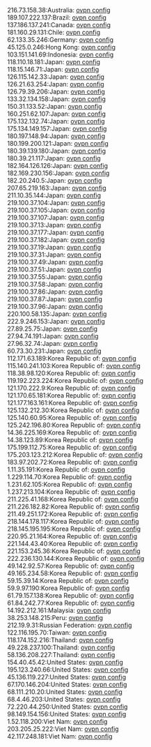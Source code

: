 216.73.158.38:Australia: [ovpn config](vpn/216_73_158_38.ovpn)  
189.107.222.137:Brazil: [ovpn config](vpn/189_107_222_137.ovpn)  
137.186.137.241:Canada: [ovpn config](vpn/137_186_137_241.ovpn)  
181.160.29.131:Chile: [ovpn config](vpn/181_160_29_131.ovpn)  
62.133.35.246:Germany: [ovpn config](vpn/62_133_35_246.ovpn)  
45.125.0.246:Hong Kong: [ovpn config](vpn/45_125_0_246.ovpn)  
103.151.141.69:Indonesia: [ovpn config](vpn/103_151_141_69.ovpn)  
118.110.18.181:Japan: [ovpn config](vpn/118_110_18_181.ovpn)  
118.15.146.71:Japan: [ovpn config](vpn/118_15_146_71.ovpn)  
126.115.142.33:Japan: [ovpn config](vpn/126_115_142_33.ovpn)  
126.21.63.254:Japan: [ovpn config](vpn/126_21_63_254.ovpn)  
126.79.39.206:Japan: [ovpn config](vpn/126_79_39_206.ovpn)  
133.32.134.158:Japan: [ovpn config](vpn/133_32_134_158.ovpn)  
150.31.133.52:Japan: [ovpn config](vpn/150_31_133_52.ovpn)  
160.251.62.107:Japan: [ovpn config](vpn/160_251_62_107.ovpn)  
175.132.132.74:Japan: [ovpn config](vpn/175_132_132_74.ovpn)  
175.134.149.157:Japan: [ovpn config](vpn/175_134_149_157.ovpn)  
180.197.148.94:Japan: [ovpn config](vpn/180_197_148_94.ovpn)  
180.199.200.121:Japan: [ovpn config](vpn/180_199_200_121.ovpn)  
180.39.139.180:Japan: [ovpn config](vpn/180_39_139_180.ovpn)  
180.39.21.117:Japan: [ovpn config](vpn/180_39_21_117.ovpn)  
182.164.126.126:Japan: [ovpn config](vpn/182_164_126_126.ovpn)  
182.169.230.156:Japan: [ovpn config](vpn/182_169_230_156.ovpn)  
182.20.240.5:Japan: [ovpn config](vpn/182_20_240_5.ovpn)  
207.65.219.163:Japan: [ovpn config](vpn/207_65_219_163.ovpn)  
211.10.35.144:Japan: [ovpn config](vpn/211_10_35_144.ovpn)  
219.100.37.104:Japan: [ovpn config](vpn/219_100_37_104.ovpn)  
219.100.37.105:Japan: [ovpn config](vpn/219_100_37_105.ovpn)  
219.100.37.107:Japan: [ovpn config](vpn/219_100_37_107.ovpn)  
219.100.37.13:Japan: [ovpn config](vpn/219_100_37_13.ovpn)  
219.100.37.177:Japan: [ovpn config](vpn/219_100_37_177.ovpn)  
219.100.37.182:Japan: [ovpn config](vpn/219_100_37_182.ovpn)  
219.100.37.19:Japan: [ovpn config](vpn/219_100_37_19.ovpn)  
219.100.37.31:Japan: [ovpn config](vpn/219_100_37_31.ovpn)  
219.100.37.49:Japan: [ovpn config](vpn/219_100_37_49.ovpn)  
219.100.37.51:Japan: [ovpn config](vpn/219_100_37_51.ovpn)  
219.100.37.55:Japan: [ovpn config](vpn/219_100_37_55.ovpn)  
219.100.37.58:Japan: [ovpn config](vpn/219_100_37_58.ovpn)  
219.100.37.86:Japan: [ovpn config](vpn/219_100_37_86.ovpn)  
219.100.37.87:Japan: [ovpn config](vpn/219_100_37_87.ovpn)  
219.100.37.96:Japan: [ovpn config](vpn/219_100_37_96.ovpn)  
220.100.58.135:Japan: [ovpn config](vpn/220_100_58_135.ovpn)  
222.9.246.153:Japan: [ovpn config](vpn/222_9_246_153.ovpn)  
27.89.25.75:Japan: [ovpn config](vpn/27_89_25_75.ovpn)  
27.94.74.191:Japan: [ovpn config](vpn/27_94_74_191.ovpn)  
27.96.32.74:Japan: [ovpn config](vpn/27_96_32_74.ovpn)  
60.73.30.231:Japan: [ovpn config](vpn/60_73_30_231.ovpn)  
112.171.63.189:Korea Republic of: [ovpn config](vpn/112_171_63_189.ovpn)  
115.140.241.103:Korea Republic of: [ovpn config](vpn/115_140_241_103.ovpn)  
118.38.98.120:Korea Republic of: [ovpn config](vpn/118_38_98_120.ovpn)  
119.192.223.224:Korea Republic of: [ovpn config](vpn/119_192_223_224.ovpn)  
121.170.222.9:Korea Republic of: [ovpn config](vpn/121_170_222_9.ovpn)  
121.170.65.181:Korea Republic of: [ovpn config](vpn/121_170_65_181.ovpn)  
121.177.163.161:Korea Republic of: [ovpn config](vpn/121_177_163_161.ovpn)  
125.132.212.30:Korea Republic of: [ovpn config](vpn/125_132_212_30.ovpn)  
125.140.60.95:Korea Republic of: [ovpn config](vpn/125_140_60_95.ovpn)  
125.242.196.80:Korea Republic of: [ovpn config](vpn/125_242_196_80.ovpn)  
14.36.225.169:Korea Republic of: [ovpn config](vpn/14_36_225_169.ovpn)  
14.38.123.89:Korea Republic of: [ovpn config](vpn/14_38_123_89.ovpn)  
175.199.112.75:Korea Republic of: [ovpn config](vpn/175_199_112_75.ovpn)  
175.203.123.212:Korea Republic of: [ovpn config](vpn/175_203_123_212.ovpn)  
183.97.202.72:Korea Republic of: [ovpn config](vpn/183_97_202_72.ovpn)  
1.11.35.191:Korea Republic of: [ovpn config](vpn/1_11_35_191.ovpn)  
1.229.114.70:Korea Republic of: [ovpn config](vpn/1_229_114_70.ovpn)  
1.231.62.105:Korea Republic of: [ovpn config](vpn/1_231_62_105.ovpn)  
1.237.213.104:Korea Republic of: [ovpn config](vpn/1_237_213_104.ovpn)  
211.225.41.168:Korea Republic of: [ovpn config](vpn/211_225_41_168.ovpn)  
211.226.182.82:Korea Republic of: [ovpn config](vpn/211_226_182_82.ovpn)  
211.49.251.172:Korea Republic of: [ovpn config](vpn/211_49_251_172.ovpn)  
218.144.178.117:Korea Republic of: [ovpn config](vpn/218_144_178_117.ovpn)  
218.145.195.195:Korea Republic of: [ovpn config](vpn/218_145_195_195.ovpn)  
220.95.21.164:Korea Republic of: [ovpn config](vpn/220_95_21_164.ovpn)  
221.144.43.40:Korea Republic of: [ovpn config](vpn/221_144_43_40.ovpn)  
221.153.245.36:Korea Republic of: [ovpn config](vpn/221_153_245_36.ovpn)  
222.236.130.144:Korea Republic of: [ovpn config](vpn/222_236_130_144.ovpn)  
49.142.92.57:Korea Republic of: [ovpn config](vpn/49_142_92_57.ovpn)  
49.165.234.58:Korea Republic of: [ovpn config](vpn/49_165_234_58.ovpn)  
59.15.39.14:Korea Republic of: [ovpn config](vpn/59_15_39_14.ovpn)  
59.9.97.190:Korea Republic of: [ovpn config](vpn/59_9_97_190.ovpn)  
61.79.157.138:Korea Republic of: [ovpn config](vpn/61_79_157_138.ovpn)  
61.84.242.77:Korea Republic of: [ovpn config](vpn/61_84_242_77.ovpn)  
14.192.212.161:Malaysia: [ovpn config](vpn/14_192_212_161.ovpn)  
38.253.148.215:Peru: [ovpn config](vpn/38_253_148_215.ovpn)  
212.19.9.31:Russian Federation: [ovpn config](vpn/212_19_9_31.ovpn)  
122.116.195.70:Taiwan: [ovpn config](vpn/122_116_195_70.ovpn)  
118.174.152.216:Thailand: [ovpn config](vpn/118_174_152_216.ovpn)  
49.228.237.100:Thailand: [ovpn config](vpn/49_228_237_100.ovpn)  
58.136.208.227:Thailand: [ovpn config](vpn/58_136_208_227.ovpn)  
154.40.45.42:United States: [ovpn config](vpn/154_40_45_42.ovpn)  
195.123.240.66:United States: [ovpn config](vpn/195_123_240_66.ovpn)  
45.136.119.227:United States: [ovpn config](vpn/45_136_119_227.ovpn)  
67.170.146.204:United States: [ovpn config](vpn/67_170_146_204.ovpn)  
68.111.210.20:United States: [ovpn config](vpn/68_111_210_20.ovpn)  
68.4.46.203:United States: [ovpn config](vpn/68_4_46_203.ovpn)  
72.220.44.250:United States: [ovpn config](vpn/72_220_44_250.ovpn)  
98.149.154.156:United States: [ovpn config](vpn/98_149_154_156.ovpn)  
1.52.118.200:Viet Nam: [ovpn config](vpn/1_52_118_200.ovpn)  
203.205.25.222:Viet Nam: [ovpn config](vpn/203_205_25_222.ovpn)  
42.117.248.181:Viet Nam: [ovpn config](vpn/42_117_248_181.ovpn)  
